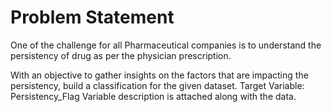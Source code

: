 # Problem Statement


One of the challenge for all Pharmaceutical companies is to understand the persistency  of drug as per the physician prescription. 

With an objective to gather insights on the factors that are impacting the persistency, build a classification for the given dataset. 
Target Variable: Persistency_Flag
Variable description is attached along with the data.
